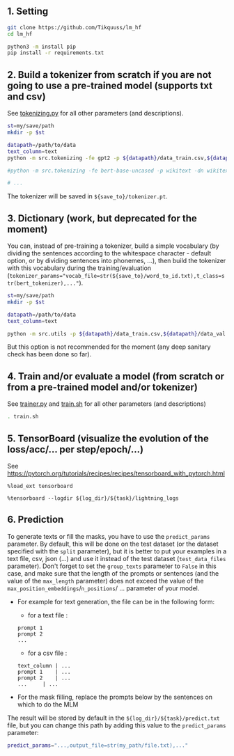 ## 1. Setting
```bash
git clone https://github.com/Tikquuss/lm_hf
cd lm_hf

python3 -m install pip
pip install -r requirements.txt
```

## 2. Build a tokenizer from scratch if you are not going to use a pre-trained model (supports txt and csv)  

See [tokenizing.py](src/tokenizing.py) for all other parameters (and descriptions).
```bash
st=my/save/path
mkdir -p $st

datapath=/path/to/data
text_column=text
python -m src.tokenizing -fe gpt2 -p ${datapath}/data_train.csv,${datapath}/data_val.csv,${datapath}/data_test.csv -vs 25000 -mf 2 -st $st -tc $text_column

#python -m src.tokenizing -fe bert-base-uncased -p wikitext -dn wikitext-2-raw-v1 --vocab_size 25000 -st $st

# ...
```

The tokenizer will be saved in ```${save_to}/tokenizer.pt```.

## 3. Dictionary (work, but deprecated for the moment)

You can, instead of pre-training a tokenizer, build a simple vocabulary (by dividing the sentences according to the whitespace character - 
default option, or by dividing sentences into phonemes, ...), then build the tokenizer with this vocabulary during the training/evaluation (```tokenizer_params="vocab_file=str(${save_to}/word_to_id.txt),t_class=str(bert_tokenizer),..."```).

```bash
st=my/save/path
mkdir -p $st

datapath=/path/to/data
text_column=text

python -m src.utils -p ${datapath}/data_train.csv,${datapath}/data_val.csv,${datapath}/data_test.csv -st $st -tc $text_column
```

But this option is not recommended for the moment (any deep sanitary check has been done so far).

## 4. Train and/or evaluate a model (from scratch or from a pre-trained model and/or tokenizer)  
See [trainer.py](src/trainer.py) and [train.sh](train.sh) for all other parameters (and descriptions)
```bash
. train.sh
```

## 5. TensorBoard (visualize the evolution of the loss/acc/... per step/epoch/...)
See https://pytorch.org/tutorials/recipes/recipes/tensorboard_with_pytorch.html
```
%load_ext tensorboard

%tensorboard --logdir ${log_dir}/${task}/lightning_logs
```

## 6. Prediction

To generate texts or fill the masks, you have to use the ```predict_params``` parameter.
By default, this will be done on the test dataset (or the dataset specified with the ```split``` parameter), but it is better to put your examples in a text file, csv, json (...) and use it instead of the test dataset (```test_data_files``` parameter).
Don't forget to set the ```group_texts``` parameter to ```False``` in this case, and make sure that the length of the prompts or sentences (and the value of the ```max_length``` parameter) does not exceed the value of the ```max_position_embeddings```/```n_positions```/ ... parameter of your model.

- For example for text generation, the file can be in the following form:
    * for a text file :
    ```
    prompt 1
    prompt 2
    ...
    ```
    * for a csv file :
    ```
    text_column | ...
    prompt 1    | ...
    prompt 2    | ...
    ...	    | ...
    ```

- For the mask filling, replace the prompts below by the sentences on which to do the MLM


The result will be stored by default in the ```${log_dir}/${task}/predict.txt``` file, but you can change this path by adding this value to the ```predict_params``` parameter:
```bash
predict_params="...,output_file=str(my_path/file.txt),..."
```
